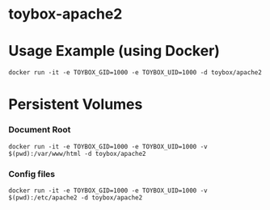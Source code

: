 # toybox-apache2

# Usage Example (using Docker)

``docker run -it -e TOYBOX_GID=1000 -e TOYBOX_UID=1000 -d toybox/apache2``

# Persistent Volumes

### Document Root

``docker run -it -e TOYBOX_GID=1000 -e TOYBOX_UID=1000 -v $(pwd):/var/www/html -d toybox/apache2``

### Config files

``docker run -it -e TOYBOX_GID=1000 -e TOYBOX_UID=1000 -v $(pwd):/etc/apache2 -d toybox/apache2``
